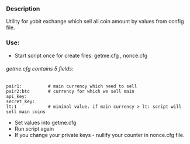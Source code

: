 ### Description
Utility for yobit exchange which sell all coin amount by values from config file.

### Use:
* Start script once for create files: getme.cfg , nonce.cfg

###### getme.cfg contains 5 fields:
```angular2html
pair1:          # main currency which need to sell
pair2:btc       # currency for which we sell main
api_key:
secret_key:
lt:1            # minimal value. if main currency > lt: script will sell main coins
```

* Set values into getme.cfg
* Run script again
* If you change your private keys - nullify your counter in nonce.cfg file.